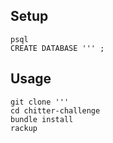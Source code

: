 Setup
----
```
psql
CREATE DATABASE ''' ;
```

Usage
----
```
git clone '''
cd chitter-challenge
bundle install
rackup
```